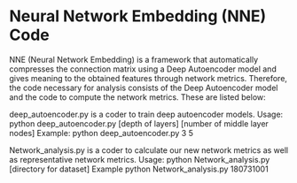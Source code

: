 # Neural Network Embedding (NNE) Code

NNE (Neural Network Embedding) is a framework that automatically compresses the connection matrix using a Deep Autoencoder model and gives meaning to the obtained features through network metrics. Therefore, the code necessary for analysis consists of the Deep Autoencoder model and the code to compute the network metrics. These are listed below:

deep_autoencoder.py is a coder to train deep autoencoder models.
Usage: python deep_autoencoder.py [depth of layers] [number of middle layer nodes]
Example: python deep_autoencoder.py 3 5


Network_analysis.py is a coder to calculate our new network metrics as well as representative network metrics.
Usage: python Network_analysis.py [directory for dataset]
Example python Network_analysis.py 180731001


